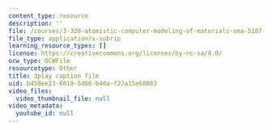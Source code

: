 ```yaml
---
content_type: resource
description: ''
file: /courses/3-320-atomistic-computer-modeling-of-materials-sma-5107-spring-2005/b459ee2360195d80b40af22a15e60063_zyId5iqW6Ig.vtt
file_type: application/x-subrip
learning_resource_types: []
license: https://creativecommons.org/licenses/by-nc-sa/4.0/
ocw_type: OCWFile
resourcetype: Other
title: 3play caption file
uid: b459ee23-6019-5d80-b40a-f22a15e60063
video_files:
  video_thumbnail_file: null
video_metadata:
  youtube_id: null
---
```

